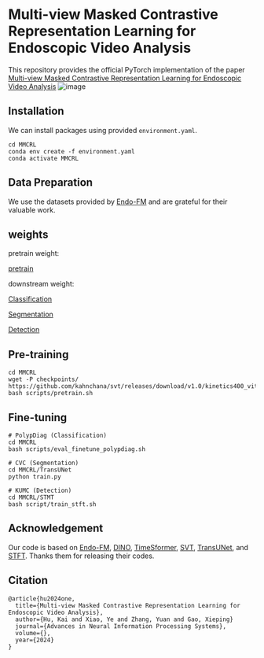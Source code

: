 # Multi-view Masked Contrastive Representation Learning for Endoscopic Video Analysis
This repository provides the official PyTorch implementation of the paper [Multi-view Masked Contrastive Representation Learning for Endoscopic Video Analysis]()
![image](https://github.com/MLMIP/MMCRL/blob/main/img/MMCRL.png)

## Installation
We can install packages using provided `environment.yaml`.

```shell
cd MMCRL
conda env create -f environment.yaml
conda activate MMCRL
```

## Data Preparation
We use the datasets provided by [Endo-FM](https://github.com/med-air/Endo-FM) and are grateful for their valuable work.

## weights
pretrain weight:

[pretrain](https://pan.baidu.com/s/1bu5s1-oi42mG74sF7EI21A?pwd=grvq)

downstream weight:

[Classification](https://pan.baidu.com/s/1Wki0mUwxRfyT9ZOg7Ju_5Q?pwd=4yvd)

[Segmentation](https://pan.baidu.com/s/1qrSVpMcdeCk7T-lHO7LvEA?pwd=tymi)

[Detection](https://pan.baidu.com/s/164hNkuOGVXHs_8HEt-wHQQ?pwd=rpn4)

## Pre-training
```shell
cd MMCRL
wget -P checkpoints/ https://github.com/kahnchana/svt/releases/download/v1.0/kinetics400_vitb_ssl.pth
bash scripts/pretrain.sh
```

## Fine-tuning
```shell
# PolypDiag (Classification)
cd MMCRL
bash scripts/eval_finetune_polypdiag.sh

# CVC (Segmentation)
cd MMCRL/TransUNet
python train.py

# KUMC (Detection)
cd MMCRL/STMT
bash script/train_stft.sh
```

## Acknowledgement
Our code is based on [Endo-FM](https://github.com/med-air/Endo-FM), [DINO](https://github.com/facebookresearch/dino), [TimeSformer](https://github.com/facebookresearch/TimeSformer), [SVT](https://github.com/kahnchana/svt), [TransUNet](https://github.com/Beckschen/TransUNet), and [STFT](https://github.com/lingyunwu14/STFT). Thanks them for releasing their codes.


## Citation
```
@article{hu2024one,
  title={Multi-view Masked Contrastive Representation Learning for Endoscopic Video Analysis},
  author={Hu, Kai and Xiao, Ye and Zhang, Yuan and Gao, Xieping}
  journal={Advances in Neural Information Processing Systems},
  volume={},
  year={2024}
}
```
